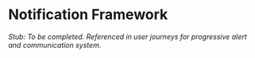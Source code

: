 # Notification Framework

_Stub: To be completed. Referenced in user journeys for progressive alert and communication system._